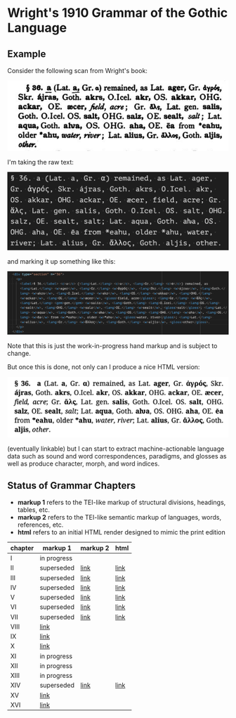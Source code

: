 # Wright's 1910 Grammar of the Gothic Language

## Example

Consider the following scan from Wright's book:

![](https://raw.githubusercontent.com/jtauber/gothica/main/wright-1910-grammar/img/img1.png)

I'm taking the raw text:

![](https://raw.githubusercontent.com/jtauber/gothica/main/wright-1910-grammar/img/img2.png)

and marking it up something like this:

![](https://raw.githubusercontent.com/jtauber/gothica/main/wright-1910-grammar/img/img3.png)

Note that this is just the work-in-progress hand markup and is subject to change.

But once this is done, not only can I produce a nice HTML version:

![](https://raw.githubusercontent.com/jtauber/gothica/main/wright-1910-grammar/img/img4.png)

(eventually linkable) but I can start to extract machine-actionable language data such as sound and word correspondences, paradigms, and glosses as well as produce character, morph, and word indices.

## Status of Grammar Chapters

* **markup 1** refers to the TEI-like markup of structural divisions, headings, tables, etc.
* **markup 2** refers to the TEI-like semantic markup of languages, words, references, etc.
* **html** refers to an initial HTML render designed to mimic the print edition

| chapter | markup 1              | markup 2              | html                        |
|---------|-----------------------|-----------------------|-----------------------------|
| I       | in progress           |                       |                             |
| II      | superseded            | [link](chapter02.xml) | [link](html/chapter02.html) |
| III     | superseded            | [link](chapter03.xml) | [link](html/chapter03.html) |
| IV      | superseded            | [link](chapter04.xml) | [link](html/chapter04.html) |
| V       | superseded            | [link](chapter05.xml) | [link](html/chapter05.html) |
| VI      | superseded            | [link](chapter06.xml) | [link](html/chapter06.html) |
| VII     | superseded            | [link](chapter07.xml) | [link](html/chapter07.html) |
| VIII    | [link](chapter08.xml) |                       |                             |
| IX      | [link](chapter09.xml) |                       |                             |
| X       | [link](chapter10.xml) |                       |                             |
| XI      | in progress           |                       |                             |
| XII     | in progress           |                       |                             |
| XIII    | in progress           |                       |                             |
| XIV     | superseded            | [link](chapter14.xml) | [link](html/chapter14.html) |
| XV      | [link](chapter15.xml) |                       |                             |
| XVI     | [link](chapter16.xml) |                       |                             |
